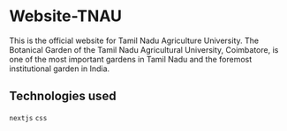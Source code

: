 # Website-TNAU
This is the official website for Tamil Nadu Agriculture University. The Botanical Garden of the Tamil Nadu Agricultural University, Coimbatore, is one of the most important gardens in Tamil Nadu and the foremost institutional garden in India.


## Technologies used
`nextjs` `css`
